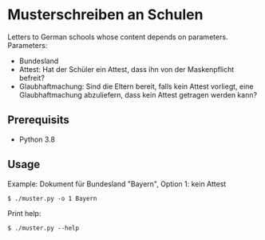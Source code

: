 # Musterschreiben an Schulen

Letters to German schools whose content depends on parameters.
Parameters:

- Bundesland
- Attest: Hat der Schüler ein Attest, dass ihn von der Maskenpflicht befreit?
- Glaubhaftmachung: Sind die Eltern bereit, falls kein Attest vorliegt, eine Glaubhaftmachung abzuliefern, dass kein Attest getragen werden kann?

## Prerequisits

- Python 3.8

## Usage

Example: Dokument für Bundesland "Bayern", Option 1: kein Attest

	$ ./muster.py -o 1 Bayern

Print help:

	$ ./muster.py --help
